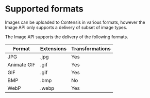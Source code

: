 # Supported formats

Images can be uploaded to Contensis in various formats, however the Image API only supports a delivery of subset of image types.

The Image API supports the delivery of the following formats.

Format | Extensions | Transformations
---------|----------|---------
 JPG | .jpg | Yes
 Animate GIF | .gif | Yes
 GIF | .gif | Yes
 BMP | .bmp | No
 WebP | .webp | Yes
